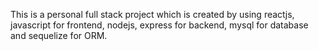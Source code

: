 This is a personal full stack project which is created by using reactjs, javascript for frontend, nodejs, express for backend, mysql for database and sequelize for ORM.

